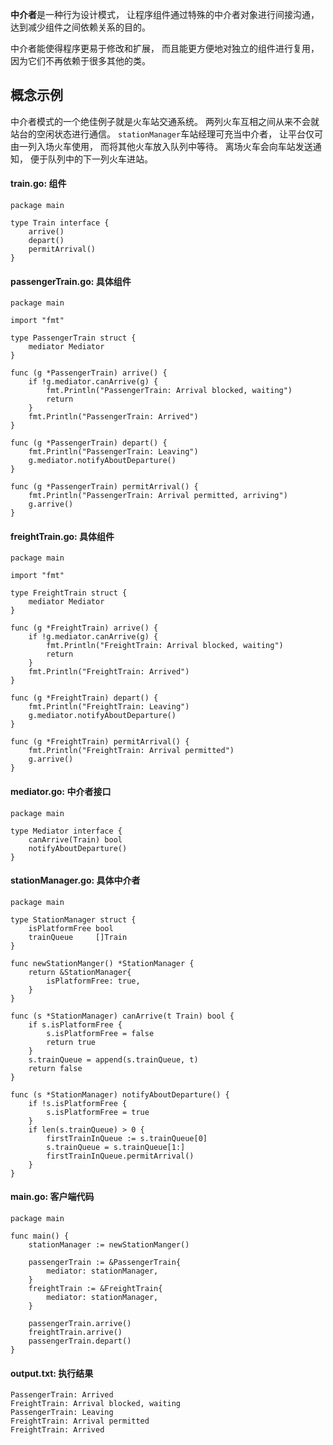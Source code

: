 **中介者**是一种行为设计模式， 让程序组件通过特殊的中介者对象进行间接沟通， 达到减少组件之间依赖关系的目的。

中介者能使得程序更易于修改和扩展， 而且能更方便地对独立的组件进行复用， 因为它们不再依赖于很多其他的类。

## 概念示例

中介者模式的一个绝佳例子就是火车站交通系统。 两列火车互相之间从来不会就站台的空闲状态进行通信。  `station­Manager`车站经理可充当中介者， 让平台仅可由一列入场火车使用， 而将其他火车放入队列中等待。 离场火车会向车站发送通知， 便于队列中的下一列火车进站。

####  **train.go:** 组件

```
package main

type Train interface {
    arrive()
    depart()
    permitArrival()
}
```

####  **passengerTrain.go:** 具体组件

```
package main

import "fmt"

type PassengerTrain struct {
    mediator Mediator
}

func (g *PassengerTrain) arrive() {
    if !g.mediator.canArrive(g) {
        fmt.Println("PassengerTrain: Arrival blocked, waiting")
        return
    }
    fmt.Println("PassengerTrain: Arrived")
}

func (g *PassengerTrain) depart() {
    fmt.Println("PassengerTrain: Leaving")
    g.mediator.notifyAboutDeparture()
}

func (g *PassengerTrain) permitArrival() {
    fmt.Println("PassengerTrain: Arrival permitted, arriving")
    g.arrive()
}
```

####  **freightTrain.go:** 具体组件

```
package main

import "fmt"

type FreightTrain struct {
    mediator Mediator
}

func (g *FreightTrain) arrive() {
    if !g.mediator.canArrive(g) {
        fmt.Println("FreightTrain: Arrival blocked, waiting")
        return
    }
    fmt.Println("FreightTrain: Arrived")
}

func (g *FreightTrain) depart() {
    fmt.Println("FreightTrain: Leaving")
    g.mediator.notifyAboutDeparture()
}

func (g *FreightTrain) permitArrival() {
    fmt.Println("FreightTrain: Arrival permitted")
    g.arrive()
}
```

####  **mediator.go:** 中介者接口

```
package main

type Mediator interface {
    canArrive(Train) bool
    notifyAboutDeparture()
}
```

####  **stationManager.go:** 具体中介者

```
package main

type StationManager struct {
    isPlatformFree bool
    trainQueue     []Train
}

func newStationManger() *StationManager {
    return &StationManager{
        isPlatformFree: true,
    }
}

func (s *StationManager) canArrive(t Train) bool {
    if s.isPlatformFree {
        s.isPlatformFree = false
        return true
    }
    s.trainQueue = append(s.trainQueue, t)
    return false
}

func (s *StationManager) notifyAboutDeparture() {
    if !s.isPlatformFree {
        s.isPlatformFree = true
    }
    if len(s.trainQueue) > 0 {
        firstTrainInQueue := s.trainQueue[0]
        s.trainQueue = s.trainQueue[1:]
        firstTrainInQueue.permitArrival()
    }
}
```

####  **main.go:** 客户端代码

```
package main

func main() {
    stationManager := newStationManger()

    passengerTrain := &PassengerTrain{
        mediator: stationManager,
    }
    freightTrain := &FreightTrain{
        mediator: stationManager,
    }

    passengerTrain.arrive()
    freightTrain.arrive()
    passengerTrain.depart()
}
```

####  **output.txt:** 执行结果

```
PassengerTrain: Arrived
FreightTrain: Arrival blocked, waiting
PassengerTrain: Leaving
FreightTrain: Arrival permitted
FreightTrain: Arrived
```
